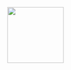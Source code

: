 [<img src="https://lh3.googleusercontent.com/mjCRe86VtRhUI3VUjR2VQ0ZDV_AZhC8ITxVxfH4c1YLuOsCW3ZkfxQg37zPjl_-ClMqD2ZQMGubquM_8ZQ60pfTejXuyE6m4Xrd8QxPjzdcn57EVeJpoTKbh0-mAUIiZRfBHjg14F_iQbO-7YMG_krX4k3goJJglR_YQwOJtk7Glzxl8VSvuRk5fb6k3IkY2wJXh5cnuJZhmzh2-uHfbwrolhKinW_PNkOfn99ejGYTQpt4gz-ZGLKg3OJT7w7h0rwOCKnMPwJbkXNBbj02N6kbc0fo8VNxz_psDyfq9ltp0wGaZ5tTqFEBzBZ0JsTcH5Xy1unUkcGA2BE39nuB9-40Qe7-4RTr4dusTecQqvMIRT021Ju21g6uqLAcb8aFBgMh8E_yLKDKkz4dmOsUlGmo6pz1w1hFhMbTcoTPVnojxZKGWrQiV-ccHrxhCRvHA70BrZ3agyvkiI76KarrNXNXazXjJ4VRzgpADuSst1j7XR8A0BagWE_sZ2cd_JjyRmsGvrP70wmFwSqRZDzemfaCUoI12NCd3B5MEQ9TYbIvZEkVBRso3JwYR2S6UBwM2CzHoecbfu7pRiBjNiIdU0eQjulD6ISZUkEdIGPIm=w2142-h1606-no?.jpg" height="128"> ](https://gist.github.com/sliu-photo/26e66d3e86d31bf3580b2e31a90f22ac)
